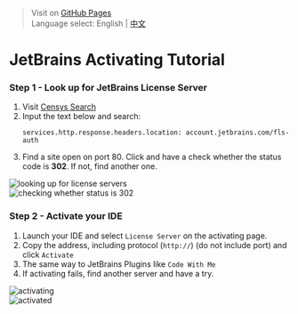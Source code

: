 > Visit on [GitHub Pages](https://jcshan709.github.io/jetbrains-activating-tutorial)  
Language select: English \| [中文](https://jcshan709.github.io/jetbrains-activating-tutorial/zh)  

# JetBrains Activating Tutorial
### Step 1 - Look up for JetBrains License Server
1. Visit [Censys Search](https://search.censys.io/)
2. Input the text below and search:
   ```plain
   services.http.response.headers.location: account.jetbrains.com/fls-auth
   ```
3. Find a site open on port 80. Click and have a check whether the status code is **302**. If not, find another one.  

![looking up for license servers](https://github.com/user-attachments/assets/d273115b-887e-48ba-9367-376d43a042fe)  
![checking whether status is 302](https://github.com/user-attachments/assets/a2cebd5e-0c71-4cca-80b7-84178bbd14cf)  

### Step 2 - Activate your IDE
1. Launch your IDE and select `License Server` on the activating page.
2. Copy the address, including protocol (`http://`) (do not include port) and click `Activate`
3. The same way to JetBrains Plugins like `Code With Me`
4. If activating fails, find another server and have a try.  
  
![activating](https://github.com/user-attachments/assets/e36a4dd0-964a-4fd6-b993-443e05f42393)  
![activated](https://github.com/user-attachments/assets/0391245c-c324-40f6-981d-02b2d98f662b)
